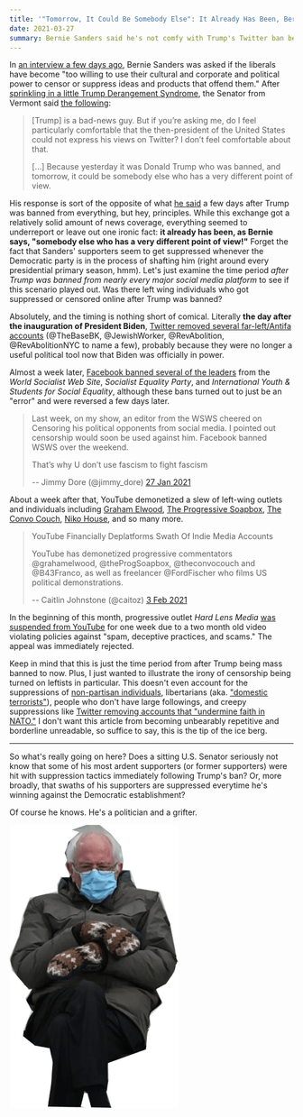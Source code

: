 ```yaml
---
title: '"Tomorrow, It Could Be Somebody Else": It Already Has Been, Bernie!'
date: 2021-03-27
summary: Bernie Sanders said he's not comfy with Trump's Twitter ban because it could be someone else tomorrow... not realizing it already has been "someone else," and mostly his supporters lol.
---
```


In [an interview a few days ago](https://archive.is/VDzVC), Bernie Sanders was
asked if the liberals have become "too willing to use their cultural and
corporate and political power to censor or suppress ideas and products that
offend them." After [sprinkling in a little Trump Derangement
Syndrome](https://archive.is/VDzVC#selection-2247.0-2247.172), the Senator from
Vermont said [the
following](https://archive.is/VDzVC#selection-2243.0-2255.178):

> [Trump] is a bad-news guy. But if you’re asking me, do I feel particularly
> comfortable that the then-president of the United States could not express
> his views on Twitter? I don’t feel comfortable about that.
>
> [...] Because yesterday it was Donald Trump who was banned, and tomorrow, it
> could be somebody else who has a very different point of view.

His response is sort of the opposite of what [he
said](https://archive.is/YTZu2) a few days after Trump was banned from
everything, but hey, principles. While this exchange got a relatively solid
amount of news coverage, everything seemed to underreport or leave out one
ironic fact: **it already has been, as Bernie says, "somebody else who has a
very different point of view!"** Forget the fact that Sanders' supporters seem
to get suppressed whenever the Democratic party is in the process of shafting
him (right around every presidential primary season, hmm). Let's just examine
the time period _after Trump was banned from nearly every major social media
platform_ to see if this scenario played out. Was there left wing individuals
who got suppressed or censored online after Trump was banned?

Absolutely, and the timing is nothing short of comical. Literally **the day
after the inauguration of President Biden**, [Twitter removed several
far-left/Antifa accounts](/e/twitter-removes-several-far-left-accounts/)
(@TheBaseBK, @JewishWorker, @RevAbolition, @RevAbolitionNYC to name a few),
probably because they were no longer a useful political tool now that Biden was
officially in power.

Almost a week later, [Facebook banned several of the
leaders](https://archive.is/wan8M) from the _World Socialist Web Site_,
_Socialist Equality Party_, and _International Youth & Students for Social
Equality_, although these bans turned out to just be an "error" and were
reversed a few days later.

> Last week, on my show, an editor from the WSWS cheered on Censoring his
> political opponents from social media. I pointed out censorship would soon be
> used against him. Facebook banned WSWS over the weekend. 
>
> That’s why U don’t use fascism to fight fascism
>
> -- Jimmy Dore (@jimmy_dore) [27 Jan 2021](https://archive.is/iTBrG)

About a week after that, YouTube demonetized a slew of left-wing outlets and
individuals including [Graham Elwood](/e/youtube-demonetizes-graham-elwood/),
[The Progressive Soapbox](/e/youtube-demonetizes-the-progressive-soapbox/),
[The Convo Couch](/e/youtube-demonetizes-the-convo-couch/), [Niko
House](/e/youtube-demonetizes-niko-house/), and so many more.

> YouTube Financially Deplatforms Swath Of Indie Media Accounts
>
> YouTube has demonetized progressive commentators @grahamelwood,
> @theProgSoapbox, @theconvocouch and @B43Franco, as well as freelancer
> @FordFischer who films US political demonstrations.
>
> -- Caitlin Johnstone (@caitoz) [3 Feb 2021](https://archive.is/fPzOZ)

In the beginning of this month, progressive outlet _Hard Lens Media_ [was
suspended from YouTube](https://yewtu.be/watch?v=cOv4SnJdrHk) for one week due
to a two month old video violating policies against "spam, deceptive practices,
and scams." The appeal was immediately rejected.

Keep in mind that this is just the time period from after Trump being mass
banned to now. Plus, I just wanted to illustrate the irony of censorship being
turned on leftists in particular. This doesn't even account for the
suppressions of [non-partisan individuals](https://archive.is/NQ2an),
libertarians (aka. ["domestic terrorists"](https://archive.is/FQxgK)), people
who don't have large followings, and creepy suppressions like [Twitter removing
accounts that "undermine faith in
NATO."](/e/twitter-removes-accounts-undermine-faith-in-nato/) I don't want this
article from becoming unbearably repetitive and borderline unreadable, so
suffice to say, this is the tip of the ice berg.

---

So what's really going on here? Does a sitting U.S. Senator seriously not know
that some of his most ardent supporters (or former supporters) were hit with
suppression tactics immediately following Trump's ban? Or, more broadly, that
swaths of his supporters are suppressed everytime he's winning against the
Democratic establishment?

Of course he knows. He's a politician and a grifter.

![](bernie.png)
